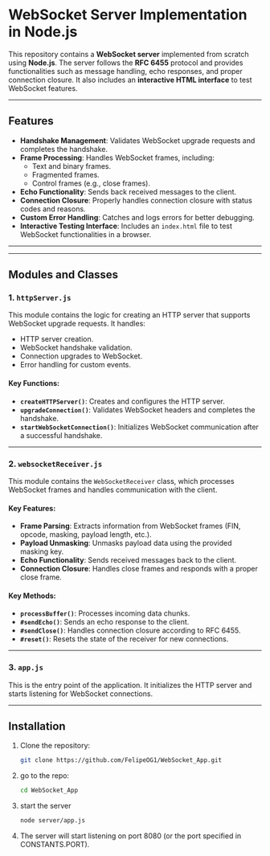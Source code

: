 # WebSocket Server Implementation in Node.js


This repository contains a **WebSocket server** implemented from scratch using **Node.js**. The server follows the **RFC 6455** protocol and provides functionalities such as message handling, echo responses, and proper connection closure. It also includes an **interactive HTML interface** to test WebSocket features.

---

## Features

- **Handshake Management**: Validates WebSocket upgrade requests and completes the handshake.
- **Frame Processing**: Handles WebSocket frames, including:
  - Text and binary frames.
  - Fragmented frames.
  - Control frames (e.g., close frames).
- **Echo Functionality**: Sends back received messages to the client.
- **Connection Closure**: Properly handles connection closure with status codes and reasons.
- **Custom Error Handling**: Catches and logs errors for better debugging.
- **Interactive Testing Interface**: Includes an `index.html` file to test WebSocket functionalities in a browser.

---
---

## Modules and Classes

### **1. `httpServer.js`**
This module contains the logic for creating an HTTP server that supports WebSocket upgrade requests. It handles:
- HTTP server creation.
- WebSocket handshake validation.
- Connection upgrades to WebSocket.
- Error handling for custom events.

#### Key Functions:
- **`createHTTPServer()`**: Creates and configures the HTTP server.
- **`upgradeConnection()`**: Validates WebSocket headers and completes the handshake.
- **`startWebSocketConnection()`**: Initializes WebSocket communication after a successful handshake.

---

### **2. `websocketReceiver.js`**
This module contains the `WebSocketReceiver` class, which processes WebSocket frames and handles communication with the client.

#### Key Features:
- **Frame Parsing**: Extracts information from WebSocket frames (FIN, opcode, masking, payload length, etc.).
- **Payload Unmasking**: Unmasks payload data using the provided masking key.
- **Echo Functionality**: Sends received messages back to the client.
- **Connection Closure**: Handles close frames and responds with a proper close frame.

#### Key Methods:
- **`processBuffer()`**: Processes incoming data chunks.
- **`#sendEcho()`**: Sends an echo response to the client.
- **`#sendClose()`**: Handles connection closure according to RFC 6455.
- **`#reset()`**: Resets the state of the receiver for new connections.

---

### **3. `app.js`**
This is the entry point of the application. It initializes the HTTP server and starts listening for WebSocket connections.

---

## Installation

1. Clone the repository:
   ```bash
   git clone https://github.com/FelipeOG1/WebSocket_App.git
   ```

2. go to the repo:
   ```bash
   cd WebSocket_App
   ```
3. start the server 
   ```bash
   node server/app.js
   ```
4. The server will start listening on port 8080 (or the port specified in CONSTANTS.PORT).


 